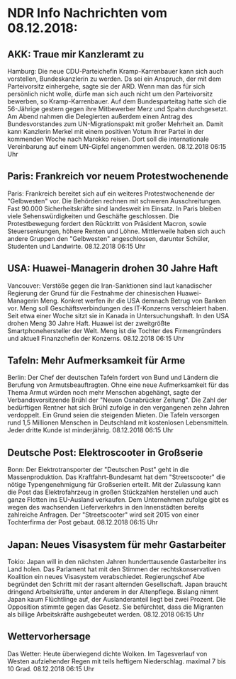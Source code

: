 # NDR Info Nachrichten vom 08.12.2018:


## AKK: Traue mir Kanzleramt zu
Hamburg: Die neue CDU-Parteichefin Kramp-Karrenbauer kann sich auch vorstellen, Bundeskanzlerin zu werden. Ds sei ein Anspruch, der mit dem Parteivorsitz einhergehe, sagte sie der ARD. Wenn man das für sich persönlich nicht wolle, dürfe man sich auch nicht um den Parteivorsitz bewerben, so Kramp-Karrenbauer. Auf dem Bundesparteitag hatte sich die 56-Jährige gestern gegen ihre Mitbewerber Merz und Spahn durchgesetzt. Am Abend nahmen die Delegierten außerdem einen Antrag des Bundesvorstandes zum UN-Migrationspakt mit großer Mehrheit an. Damit kann Kanzlerin Merkel mit einem positiven Votum ihrer Partei in der kommenden Woche nach Marokko reisen. Dort soll die internationale Vereinbarung auf einem UN-Gipfel angenommen werden. 08.12.2018 06:15 Uhr 

## Paris: Frankreich vor neuem Protestwochenende
Paris: Frankreich bereitet sich auf ein weiteres Protestwochenende der "Gelbwesten" vor. Die Behörden rechnen mit schweren Ausschreitungen. Fast 90.000 Sicherheitskräfte sind landesweit im Einsatz. In Paris bleiben viele Sehenswürdigkeiten und Geschäfte geschlossen. Die Protestbewegung fordert den Rücktritt von Präsident Macron, sowie Steuersenkungen, höhere Renten und Löhne. Mittlerweile haben sich auch andere Gruppen den "Gelbwesten" angeschlossen, darunter Schüler, Studenten und Landwirte. 08.12.2018 06:15 Uhr 

## USA: Huawei-Managerin drohen 30 Jahre Haft
Vancouver:	Verstöße gegen die Iran-Sanktionen sind laut kanadischer Regierung der Grund für die Festnahme der chinesischen Huawei-Managerin Meng. Konkret werfen ihr die USA demnach Betrug von Banken vor. Meng soll Geschäftsverbindungen des IT-Konzerns verschleiert haben. Seit etwa einer Woche sitzt sie in Kanada in Untersuchungshaft. In den USA drohen Meng 30 Jahre Haft. Huawei ist der zweitgrößte Smartphonehersteller der Welt. Meng ist die Tochter des Firmengründers und aktuell Finanzchefin der Konzerns. 08.12.2018 06:15 Uhr 

## Tafeln: Mehr Aufmerksamkeit für Arme
Berlin: Der Chef der deutschen Tafeln fordert von Bund und Ländern die Berufung von Armutsbeauftragten. Ohne eine neue Aufmerksamkeit für das Thema Armut würden noch mehr Menschen abgehängt, sagte der Verbandsvorsitzende Brühl der "Neuen  Osnabrücker Zeitung". Die Zahl der bedürftigen Rentner hat sich Brühl zufolge in den vergangenen zehn Jahren verdoppelt. Ein Grund seien die steigenden Mieten. Die Tafeln versorgen rund 1,5 Millionen Menschen in Deutschland mit kostenlosen Lebensmitteln. Jeder dritte Kunde ist minderjährig. 08.12.2018 06:15 Uhr 

## Deutsche Post: Elektroscooter in Großserie
Bonn: Der Elektrotransporter der "Deutschen Post" geht in die Massenproduktion. Das Kraftfahrt-Bundesamt hat dem "Streetscooter" die nötige Typengenehmigung für Großserien erteilt. Mit der Zulassung kann die Post das Elektrofahrzeug in großen Stückzahlen herstellen und auch ganze Flotten ins EU-Ausland verkaufen. Dem Unternehmen zufolge gibt es wegen des wachsenden Lieferverkehrs in den Innenstädten bereits zahlreiche Anfragen. Der "Streetscooter" wird seit 2015 von einer Tochterfirma der Post gebaut. 08.12.2018 06:15 Uhr 

## Japan: Neues Visasystem für mehr Gastarbeiter
Tokio: Japan will in den nächsten Jahren hunderttausende Gastarbeiter ins Land holen. Das Parlament hat mit den Stimmen der rechtskonservativen Koalition ein neues Visasystem verabschiedet. Regierungschef Abe begründet den Schritt mit der rasant alternden Gesellschaft. Japan braucht dringend Arbeitskräfte, unter anderem in der Altenpflege. Bislang nimmt Japan kaum Flüchtlinge auf, der Auslanderanteil liegt bei zwei Prozent. Die Opposition stimmte gegen das Gesetz. Sie befürchtet, dass die Migranten als billige Arbeitskräfte aushgebeutet werden. 08.12.2018 06:15 Uhr 

## Wettervorhersage
Das Wetter: Heute überwiegend dichte Wolken. Im Tagesverlauf von Westen aufziehender Regen mit teils heftigem Niederschlag. maximal 7 bis 10 Grad. 08.12.2018 06:15 Uhr 
